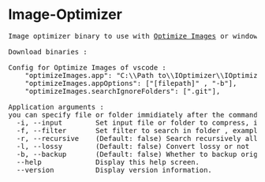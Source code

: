 # Image-Optimizer
<pre>
Image optimizer binary to use with <a href="https://marketplace.visualstudio.com/items?itemName=fabiospampinato.vscode-optimize-images">Optimize Images</a> or windows command prompt

Download binaries :

Config for Optimize Images of vscode :
    "optimizeImages.app": "C:\\Path to\\IOptimizer\\IOptimizer.exe",
    "optimizeImages.appOptions": ["[filepath]" , "-b"],
    "optimizeImages.searchIgnoreFolders": [".git"],

Application arguments :
you can specify file or folder immidiately after the command like : IOptimizer.exe "src" -options
  -i, --input        Set input file or folder to compress, if you input folder you must specify with -f option.
  -f, --filter       Set filter to search in folder , example: -f *.png
  -r, --recursive    (Default: false) Search recursively all sub folders
  -l, --lossy        (Default: false) Convert lossy or not
  -b, --backup       (Default: false) Whether to backup original files or not
  --help             Display this help screen.
  --version          Display version information.
 </pre>
